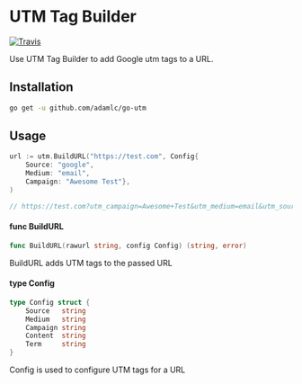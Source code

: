 # UTM Tag Builder
[![Travis](https://travis-ci.org/adamlc/go-utm.svg?branch=master)](https://travis-ci.org/adamlc/go-utm)

Use UTM Tag Builder to add Google utm tags to a URL.

## Installation
```bash
go get -u github.com/adamlc/go-utm
```

## Usage

```go
url := utm.BuildURL("https://test.com", Config{
	Source: "google",
	Medium: "email",
	Campaign: "Awesome Test"},
)

// https://test.com?utm_campaign=Awesome+Test&utm_medium=email&utm_source=google
```

#### func  BuildURL

```go
func BuildURL(rawurl string, config Config) (string, error)
```
BuildURL adds UTM tags to the passed URL

#### type Config

```go
type Config struct {
	Source   string
	Medium   string
	Campaign string
	Content  string
	Term     string
}
```

Config is used to configure UTM tags for a URL
